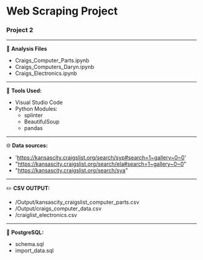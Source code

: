 # Web Scraping Project 
### Project 2
---
:open_file_folder:
**Analysis Files**
  - Craigs_Computer_Parts.ipynb
  - Craigs_Computers_Daryn.ipynb
  - Craigs_Electronics.ipynb

---
:wrench:
**Tools Used:**
  - Visual Studio Code
  - Python Modules:
      - splinter
      - BeautifulSoup
      - pandas

---
:globe_with_meridians:
**Data sources:**
  - 'https://kansascity.craigslist.org/search/syp#search=1~gallery~0~0'
  - "https://kansascity.craigslist.org/search/ela#search=1~gallery~0~0"
  - "https://kansascity.craigslist.org/search/sya"

---
:pencil2:
**CSV OUTPUT:**
  - /Output/kansascity_craigslist_computer_parts.csv
  - /Output/craigs_computer_data.csv
  - /craiglist_electronics.csv

---
:memo:
**PostgreSQL:**
  - schema.sql
  - import_data.sql
